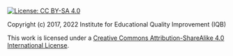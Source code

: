 [![License: CC BY-SA 4.0](https://img.shields.io/badge/License-CC%20BY--SA%204.0-lightgrey.svg)](https://creativecommons.org/licenses/by-sa/4.0/)

Copyright (c) 2017, 2022 Institute for Educational Quality Improvement (IQB)

This work is licensed under a 
[Creative Commons Attribution-ShareAlike 4.0 International License](https://creativecommons.org/licenses/by-sa/4.0/).
